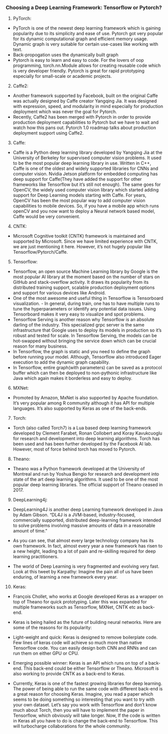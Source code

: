 
### Choosing a Deep Learning Framework: Tensorflow or Pytorch?

1. PyTorch:
- PyTorch is one of the newest deep learning framework which is gaining popularity due to its simplicity and ease of use. Pytorch got very popular for its dynamic computational graph and efficient memory usage. Dynamic graph is very suitable for certain use-cases like working with text.
- Back-propogation uses the dynamically built graph
- Pytorch is easy to learn and easy to code. For the lovers of oop programming, torch.nn.Module allows for creating reusable code which is very developer friendly. Pytorch is great for rapid prototyping especially for small-scale or academic projects.

2. Caffe2:
- Another framework supported by Facebook, built on the original Caffe was actually designed by Caffe creator Yangqing Jia. It was designed with expression, speed, and modularity in mind especially for production deployment which was never the goal for Pytorch.
- Recently, Caffe2 has been merged with Pytorch in order to provide production deployment capabilities to Pytorch but we have to wait and watch how this pans out. Pytorch 1.0 roadmap talks about production deployment support using Caffe2.

3. Caffe:
- Caffe is a Python deep learning library developed by Yangqing Jia at the University of Berkeley for supervised computer vision problems. It used to be the most popular deep learning library in use. Written in C++, Caffe is one of the oldest and widely supported libraries for CNNs and computer vision. Nvidia Jetson platform for embedded computing has deep support for Caffe(They have added the support for other frameworks like Tensorflow but it’s still not enough). The same goes for OpenCV, the widely used computer vision library which started adding support for Deep Learning models starting with Caffe. For years, OpenCV has been the most popular way to add computer vision capabilities to mobile devices. So, if you have a mobile app which runs openCV and you now want to deploy a Neural network based model, Caffe would be very convenient.

4. CNTK:
- Microsoft Cognitive toolkit (CNTK) framework is maintained and supported by Microsoft. Since we have limited experience with CNTK, we are just mentioning it here. However, it’s not hugely popular like Tensorflow/Pytorch/Caffe.

5. Tensorflow:
- Tensorflow, an open source Machine Learning library by Google is the most popular AI library at the moment based on the number of stars on GitHub and stack-overflow activity. It draws its popularity from its distributed training support, scalable production deployment options and support for various devices like Android.
- One of the most awesome and useful thing in Tensorflow is Tensorboard visualization. - In general, during train, one has to have multiple runs to tune the hyperparameters or identify any potential data issues. Using Tensorboard makes it very easy to visualize and spot problems.
- Tensorflow Serving is another reason why Tensorflow is an absolute darling of the industry. This specialized grpc server is the same infrastructure that Google uses to deploy its models in production so it’s robust and tested for scale. In Tensorflow Serving, the models can be hot-swapped without bringing the service down which can be crucial reason for many business.
- In Tensorflow, the graph is static and you need to define the graph before running your model. Although, Tensorflow also introduced Eager execution to add the dynamic graph capability.
- In Tensorflow, entire graph(with parameters) can be saved as a protocol buffer which can then be deployed to non-pythonic infrastructure like Java which again makes it borderless and easy to deploy.

6. MXNet:
- Promoted by Amazon, MxNet is also supported by Apache foundation. It’s very popular among R community although it has API for multiple languages. It’s also supported by Keras as one of the back-ends.

7. Torch:
- Torch (also called Torch7) is a Lua based deep learning framework developed by Clement Farabet, Ronan Collobert and Koray Kavukcuoglu for research and development into deep learning algorithms. Torch has been used and has been further developed by the Facebook AI lab. However, most of force behind torch has moved to Pytorch.

8. Theano:
- Theano was a Python framework developed at the University of Montreal and run by Yoshua Bengio for research and development into state of the art deep learning algorithms. It used to be one of the most popular deep learning libraries. The official support of Theano ceased in 2017.

9. DeepLearning4j:
- DeepLearning4J is another deep Learning framework developed in Java by Adam Gibson.
“DL4J is a JVM-based, industry-focused, commercially supported, distributed deep-learning framework intended to solve problems involving massive amounts of data in a reasonable amount of time.”

- As you can see, that almost every large technology company has its own framework. In fact, almost every year a new framework has risen to a new height, leading to a lot of pain and re-skilling required for deep learning practitioners.
- The world of Deep Learning is very fragmented and evolving very fast. Look at this tweet by Karpathy:
Imagine the pain all of us have been enduring, of learning a new framework every year.

10. Keras:
- François Chollet, who works at Google developed Keras as a wrapper on top of Theano for quick prototyping. Later this was expanded for multiple frameworks such as Tensorflow, MXNet, CNTK etc as back-end.

- Keras is being hailed as the future of building neural networks. Here are some of the reasons for its popularity:
- Light-weight and quick: Keras is designed to remove boilerplate code. Few lines of keras code will achieve so much more than native Tensorflow code. You can easily design both CNN and RNNs and can run them on either GPU or CPU.
- Emerging possible winner: Keras is an API which runs on top of a back-end. This back-end could be either Tensorflow or Theano. Microsoft is also working to provide CNTK as a back-end to Keras.

- Currently, Keras is one of the fastest growing libraries for deep learning. The power of being able to run the same code with different back-end is a great reason for choosing Keras. Imagine, you read a paper which seems to be doing something so interesting that you want to try with your own dataset. Let’s say you work with Tensorflow and don’t know much about Torch, then you will have to implement the paper in Tensorflow, which obviously will take longer. Now, If the code is written in Keras all you have to do is change the back-end to Tensorflow. This will turbocharge collaborations for the whole community.
